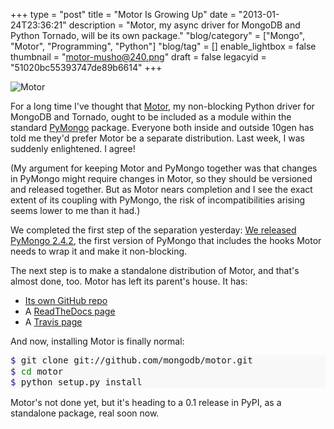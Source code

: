 +++
type = "post"
title = "Motor Is Growing Up"
date = "2013-01-24T23:36:21"
description = "Motor, my async driver for MongoDB and Python Tornado, will be its own package."
"blog/category" = ["Mongo", "Motor", "Programming", "Python"]
"blog/tag" = []
enable_lightbox = false
thumbnail = "motor-musho@240.png"
draft = false
legacyid = "51020bc55393747de89b6614"
+++

<p><img style="display:block; margin-left:auto; margin-right:auto;" src="motor-musho.png" alt="Motor" title="motor-musho.png" border="0"   /></p>
<p>For a long time I've thought that <a href="/motor/">Motor</a>, my non-blocking Python driver for MongoDB and Tornado, ought to be included as a module within the standard <a href="http://pypi.python.org/pypi/pymongo/">PyMongo</a> package. Everyone both inside and outside 10gen has told me they'd prefer Motor be a separate distribution. Last week, I was suddenly enlightened. I agree!</p>
<p>(My argument for keeping Motor and PyMongo together was that changes in PyMongo might require changes in Motor, so they should be versioned and released together. But as Motor nears completion and I see the exact extent of its coupling with PyMongo, the risk of incompatibilities arising seems lower to me than it had.)</p>
<p>We completed the first step of the separation yesterday: <a href="/blog/pymongo-2-4-2-is-out/">We released PyMongo 2.4.2</a>, the first version of PyMongo that includes the hooks Motor needs to wrap it and make it non-blocking.</p>
<p>The next step is to make a standalone distribution of Motor, and that's almost done, too. Motor has left its parent's house. It has:</p>
<ul>
<li><a href="https://github.com/mongodb/motor/">Its own GitHub repo</a></li>
<li>A <a href="http://motor.readthedocs.org/">ReadTheDocs page</a></li>
<li>A <a href="https://travis-ci.org/mongodb/motor">Travis page</a></li>
</ul>
<p>And now, installing Motor is finally normal:</p>
<div class="codehilite" style="background: #f8f8f8"><pre style="line-height: 125%"><span style="color: #19177C">$ </span>git clone git://github.com/mongodb/motor.git
<span style="color: #19177C">$ </span><span style="color: #008000">cd </span>motor
<span style="color: #19177C">$ </span>python setup.py install
</pre></div>


<p>Motor's not done yet, but it's heading to a 0.1 release in PyPI, as a standalone package, real soon now.</p>
    